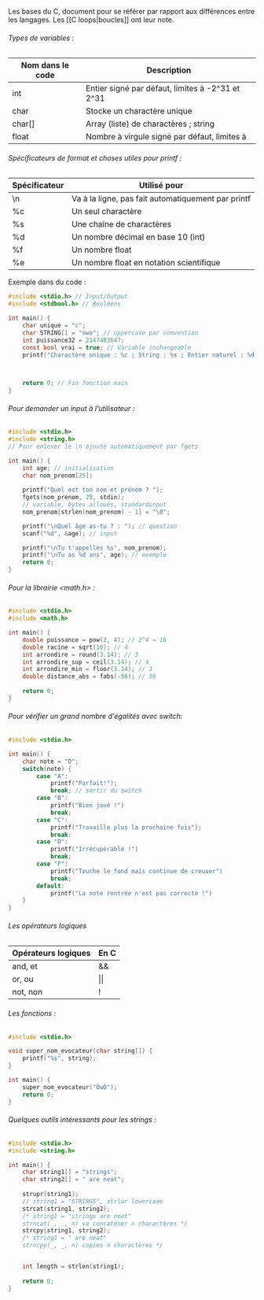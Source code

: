 Les bases du C, document pour se référer par rapport aux différences entre les langages.
Les [[C loops|boucles]] ont leur note.

###### Types de variables :

| Nom dans le code | Description |
| ---- | ---- |
| int | Entier signé par défaut, limites à -2^31 et 2^31 |
| char | Stocke un charactère unique |
| char[] | Array (liste) de charactères ; string |
| float | Nombre à virgule signé par défaut, limites à  |

###### Spécificateurs de format et choses utiles pour printf : 

| Spécificateur | Utilisé pour |
| ---- | ---- |
| \n | Va à la ligne, pas fait automatiquement par printf |
| %c | Un seul charactère |
| %s | Une chaîne de charactères |
| %d | Un nombre décimal en base 10 (int) |
| %f | Un nombre float |
| %e | Un nombre float en notation scientifique |
Exemple dans du code :
```c
#include <stdio.h> // Input/Output
#include <stdbool.h> // Booléens

int main() {
	char unique = "c";
	char STRING[] = "owo"; // uppercase par convention
	int puissance32 = 2147483647;
	const bool vrai = true; // Variable inchangeable
	printf("Charactère unique : %c ; String : %s ; Entier naturel : %d ; Booléen : %d\n", unique, STRING, puissance32, vrai)

	

	return 0; // Fin fonction main
}
```
###### Pour demander un input à l'utilisateur :

```c
#include <stdio.h>
#include <string.h> 
// Pour enlever le \n ajouté automatiquement par fgets

int main() {
	int age; // initialisation
	char nom_prenom[25];
	
	printf("Quel est ton nom et prénom ? ");
	fgets(nom_prenom, 25, stdin); 
	// variable, bytes alloués, standardinput
	nom_prenom[strlen(nom_prenom) - 1] = "\0";

	printf("\nQuel âge as-tu ? : "); // question
	scanf("%d", &age); // input 

	printf("\nTu t'appelles %s", nom_prenom);
	printf("\nTu as %d ans", age); // exemple
	return 0;
}
```
###### Pour la librairie <math.h> :

```c
#include <stdio.h>
#include <math.h>

int main() {
	double puissance = pow(2, 4); // 2^4 = 16
	double racine = sqrt(16); // 4
	int arrondire = round(3.14); // 3
	int arrondire_sup = ceil(3.14); // 4
	int arrondire_min = floor(3.14); // 3
	double distance_abs = fabs(-56); // 56
	
	return 0;
}
```
###### Pour vérifier un grand nombre d'égalités avec switch:

```c
#include <stdio.h>

int main() {
	char note = "D";
	switch(note) { 
		case "A":
			printf("Parfait!");
			break; // sortir du switch
		case "B":
			printf("Bien joué !")
			break;
		case "C":
			printf("Travaille plus la prochaine fois");
			break;
		case "D":
			printf("Irrécupérable !")
			break;
		case "F":
			printf("Touche le fond mais continue de creuser")
			break;
		default:
			printf("La note rentrée n'est pas correcte !")
	}
}
```
###### Les opérateurs logiques

| Opérateurs logiques | En C |
| ------------------- | ---- |
| and, et             | &&   |
| or, ou              | \|\| |
| not, non            | !    |

###### Les fonctions :

```c
#include <stdio.h>

void super_nom_evocateur(char string[]) {
	printf("%s", string);
}

int main() {
	super_nom_evocateur("ÒwÒ");
	return 0;
}
```
###### Quelques outils intéressants pour les strings :

```c
#include <stdio.h>
#include <string.h>

int main() {
	char string1[] = "strings";
	char string2[] = " are neat";
	
	strupr(string1); 
	// string1 = "STRINGS", strlwr lowercase
	strcat(string1, string2); 
	/* string1 = "strings are neat"
	strncat(_, _, n) va concaténer n charactères */
	strcpy(string1, string2); 
	/* string1 = " are neat"	
	strncpy(_, _, n) copies n charactères */


	int length = strlen(string1);
	
	return 0;
}
```